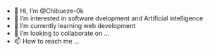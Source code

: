 - 👋 Hi, I’m @Chibueze-0k
- 👀 I’m interested in software dvelopment and Artificial intelligence
- 🌱 I’m currently learning web development
- 💞️ I’m looking to collaborate on ...
- 📫 How to reach me ...

<!---
Chibueze-0k/Chibueze-0k is a ✨ special ✨ repository because its `README.md` (this file) appears on your GitHub profile.
You can click the Preview link to take a look at your changes.
--->
